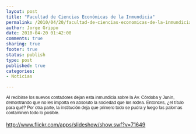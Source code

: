 ```yaml
--- 
layout: post
title: "Facultad de Ciencias Económicas de la Inmundicia"
permalink: /2010/04/20/facultad-de-ciencias-economicas-de-la-inmundicia/index.html
author: Jorge Grippo
date: 2010-04-20 01:42:00
comments: true
sharing: true
footer: true
status: publish
type: post
published: true
categories: 
- Noticias

---
```

<!-- 136 -->
<span class="Apple-style-span" style="font-family:Arial, Helvetica, sans-serif;font-size:12px;">Al recibirse los nuevos contadores dejan esta inmundicia sobre la Av. Córdoba y Junín, demostrando que no les importa en absoluto la sociedad que los rodea. Entonces, ¿el título para qué? Por otra parte, la institución deja que primero todo se pudra y luego las palomas contaminen todo lo posible.</span><br />
<br />
<a href="http://www.flickr.com/apps/slideshow/show.swf?v=71649">http://www.flickr.com/apps/slideshow/show.swf?v=71649</a>

